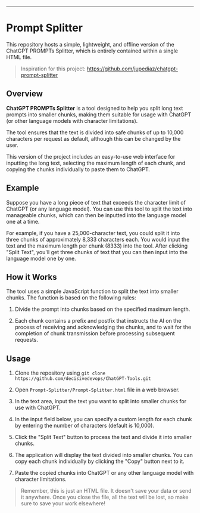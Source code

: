---
# Prompt Splitter

This repository hosts a simple, lightweight, and offline version of the ChatGPT PROMPTs Splitter, which is entirely contained within a single HTML file.

> Inspiration for this project: https://github.com/jupediaz/chatgpt-prompt-splitter

## Overview
**ChatGPT PROMPTs Splitter** is a tool designed to help you split long text prompts into smaller chunks, making them suitable for usage with ChatGPT (or other language models with character limitations).

The tool ensures that the text is divided into safe chunks of up to 10,000 characters per request as default, although this can be changed by the user.

This version of the project includes an easy-to-use web interface for inputting the long text, selecting the maximum length of each chunk, and copying the chunks individually to paste them to ChatGPT.

## Example
Suppose you have a long piece of text that exceeds the character limit of ChatGPT (or any language model). You can use this tool to split the text into manageable chunks, which can then be inputted into the language model one at a time.

For example, if you have a 25,000-character text, you could split it into three chunks of approximately 8,333 characters each. You would input the text and the maximum length per chunk (8333) into the tool. After clicking "Split Text", you'll get three chunks of text that you can then input into the language model one by one.

## How it Works
The tool uses a simple JavaScript function to split the text into smaller chunks. The function is based on the following rules:

1. Divide the prompt into chunks based on the specified maximum length.

2. Each chunk contains a prefix and postfix that instructs the AI on the process of receiving and acknowledging the chunks, and to wait for the completion of chunk transmission before processing subsequent requests.

## Usage
1. Clone the repository using `git clone https://github.com/decisivedevops/ChatGPT-Tools.git`

2. Open `Prompt-Splitter/Prompt-Splitter.html` file in a web browser.

3. In the text area, input the text you want to split into smaller chunks for use with ChatGPT.

4. In the input field below, you can specify a custom length for each chunk by entering the number of characters (default is 10,000).

5. Click the "Split Text" button to process the text and divide it into smaller chunks.

6. The application will display the text divided into smaller chunks. You can copy each chunk individually by clicking the "Copy" button next to it.

7. Paste the copied chunks into ChatGPT or any other language model with character limitations.

> Remember, this is just an HTML file. It doesn't save your data or send it anywhere. Once you close the file, all the text will be lost, so make sure to save your work elsewhere!
